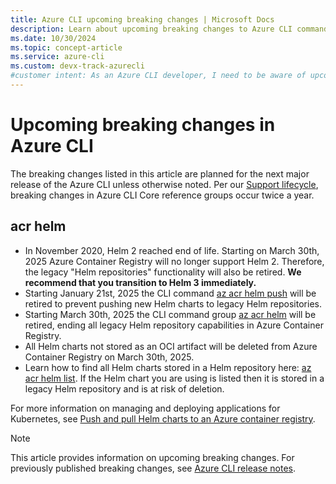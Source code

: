```yaml
---
title: Azure CLI upcoming breaking changes | Microsoft Docs
description: Learn about upcoming breaking changes to Azure CLI command groups, references, and parameters.
ms.date: 10/30/2024
ms.topic: concept-article
ms.service: azure-cli
ms.custom: devx-track-azurecli
#customer intent: As an Azure CLI developer, I need to be aware of upcoming breaking changes so I can plan for migration to new reference commands.
---
```


# Upcoming breaking changes in Azure CLI

The breaking changes listed in this article are planned for the next major release of the Azure CLI unless otherwise noted. Per our [Support lifecycle](./azure-cli-support-lifecycle.md), breaking changes in Azure CLI Core reference groups occur twice a year.

## acr helm

* In November 2020, Helm 2 reached end of life. Starting on March 30th, 2025 Azure Container Registry will no longer support Helm 2. Therefore, the legacy "Helm repositories" functionality will also be retired. **We recommend that you transition to Helm 3 immediately.**
* Starting January 21st, 2025 the CLI command [az acr helm push](/cli/azure/acr/helm/#az_acr_helm_push) will be retired to prevent pushing new Helm charts to legacy Helm repositories.
* Starting March 30th, 2025 the CLI command group [az acr helm](/cli/azure/acr/helm) will be retired, ending all legacy Helm repository capabilities in Azure Container Registry.
* All Helm charts not stored as an OCI artifact will be deleted from Azure Container Registry on March 30th, 2025.
* Learn how to find all Helm charts stored in a Helm repository here: [az acr helm list](/cli/azure/acr/helm/#az_acr_helm_list). If the Helm chart you are using is listed then it is stored in a legacy Helm repository and is at risk of deletion.

For more information on managing and deploying applications for Kubernetes, see [Push and pull Helm charts to an Azure container registry](/azure/container-registry/container-registry-helm-repos).

> [!NOTE]
> This article provides information on upcoming breaking changes. For previously published breaking changes, see [Azure CLI release notes](./release-notes-azure-cli.md).
